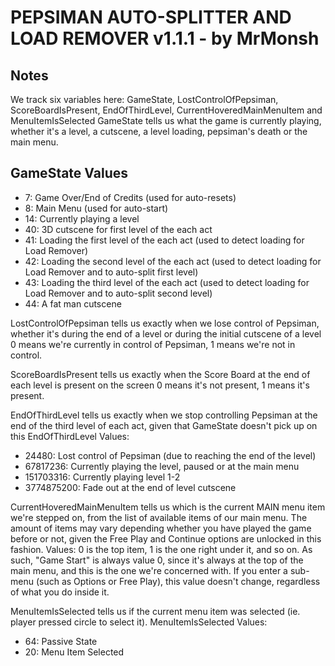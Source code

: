 # PEPSIMAN AUTO-SPLITTER AND LOAD REMOVER v1.1.1 - by MrMonsh

## Notes

We track six variables here: GameState, LostControlOfPepsiman, ScoreBoardIsPresent, EndOfThirdLevel, CurrentHoveredMainMenuItem and MenuItemIsSelected
GameState tells us what the game is currently playing, whether it's a level, a cutscene, a level loading, pepsiman's death or the main menu.

## GameState Values

+ 7: Game Over/End of Credits (used for auto-resets)
+ 8: Main Menu (used for auto-start)
+ 14: Currently playing a level
+ 40: 3D cutscene for first level of the each act
+ 41: Loading the first level of the each act (used to detect loading for Load Remover)
+ 42: Loading the second level of the each act (used to detect loading for Load Remover and to auto-split first level)
+ 43: Loading the third level of the each act (used to detect loading for Load Remover and to auto-split second level)
+ 44: A fat man cutscene

LostControlOfPepsiman tells us exactly when we lose control of Pepsiman, whether it's during the end of a level or during the initial cutscene of a level
0 means we're currently in control of Pepsiman, 1 means we're not in control.

ScoreBoardIsPresent tells us exactly when the Score Board at the end of each level is present on the screen
0 means it's not present, 1 means it's present.

EndOfThirdLevel tells us exactly when we stop controlling Pepsiman at the end of the third level of each act, given that GameState doesn't pick up on this
EndOfThirdLevel Values:
+ 24480: Lost control of Pepsiman (due to reaching the end of the level)
+ 67817236: Currently playing the level, paused or at the main menu
+ 151703316: Currently playing level 1-2
+ 3774875200: Fade out at the end of level cutscene

CurrentHoveredMainMenuItem tells us which is the current MAIN menu item we're stepped on, from the list of available items of our main menu.
The amount of items may vary depending whether you have played the game before or not, given the Free Play and Continue options are unlocked in this fashion. 
Values: 0 is the top item, 1 is the one right under it, and so on.
As such, "Game Start" is always value 0, since it's always at the top of the main menu, and this is the one we're concerned with.
If you enter a sub-menu (such as Options or Free Play), this value doesn't change, regardless of what you do inside it.

MenuItemIsSelected tells us if the current menu item was selected (ie. player pressed circle to select it).
MenuItemIsSelected Values:
+ 64: Passive State
+ 20: Menu Item Selected
